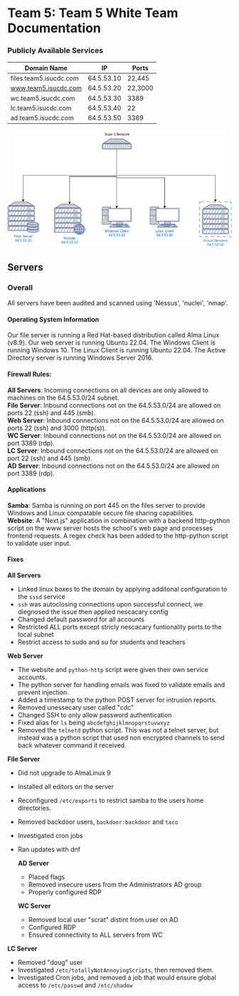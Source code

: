 # Team 5: Team 5 White Team Documentation

### Publicly Available Services

| Domain Name            | IP         | Ports       |
| ---------------------- | ---------- | ----------- |
| files.team5.isucdc.com | 64.5.53.10 | 22,445      |
| www.team5.isucdc.com   | 64.5.53.20 | 22,3000     |
| wc.team5.isucdc.com    | 64.5.53.30 | 3389        |
| lc.team5.isucdc.com    | 64.5.53.40 | 22          |
| ad.team5.isucdc.com    | 64.5.53.50 | 3389        |

![Diagram of the above table](img/NetworkDiagram.png)

## Servers
### Overall

All servers have been audited and scanned using 'Nessus', 'nuclei', 'nmap'.
#### Operating System Information

Our file server is running a Red Hat-based distribution called Alma Linux (v8.9).
Our web server is running Ubuntu 22.04.
The Windows Client is running Windows 10.
The Linux Client is running Ubuntu 22.04.
The Active Directory server is running Windows Server 2016.

#### Firewall Rules:
 
**All Servers**: Incoming connections on all devices are only allowed to machines on the 64.5.53.0/24 subnet.  
**File Server**: Inbound connections not on the 64.5.53.0/24 are allowed on ports 22 (ssh) and 445 (smb).  
**Web Server**: Inbound connections not on the 64.5.53.0/24 are allowed on ports 22 (ssh) and 3000 (http(s)).  
**WC Server**: Inbound connections not on the 64.5.53.0/24 are allowed on port 3389 (rdp).  
**LC Server**: Inbound connections not on the 64.5.53.0/24 are allowed on port 22 (ssh) and 445 (smb).  
**AD Server**: Inbound connections not on the 64.5.53.0/24 are allowed on port 3389 (rdp).  

#### Applications
**Samba**: Samba is running on port 445 on the files server to provide Windows and Linux compatable secure file sharing capabilities.  
**Website**: A "Next.js" application in combination with a backend http-python script on the www server hosts the school's web page and processes frontend requests. A regex check has been added to the http-python script to validate user input.

#### Fixes

**All Servers**

* Linked linux boxes to the domain by applying additonal configuration to the `sssd` service
* `ssh` was autoclosing connections upon successful connect, we diegnosed the issue then applied nescacary config
* Changed default password for all accounts
* Restricted ALL ports except stricly nescacary funtionality ports to the local subnet
* Restrict access to sudo and su for students and teachers


**Web Server** 

* The website and `python-http` script were given their own service accounts.
* The python server for handling emails was fixed to validate emails and prevent injection.
* Added a timestamp to the python POST server for intrusion reports.
* Removed unessecary user called "cdc"
* Changed SSH to only allow password authentication
* Fixed alias for `ls` being `abcdefghijklmnopqrstuvwxyz`
* Removed the `telnetd` python script. This was not a telnet server, but instead was a python script that used non encrypted channels to send back whatever command it received.

**File Server**

* Did not upgrade to AlmaLinux 9
* Installed all editors on the server
* Reconfigured `/etc/exports` to restrict samba to the users home directories.
* Removed backdoor users, `backdoor:backdoor` and `taco`
* Investigated cron jobs
* Ran updates with dnf

  **AD Server**
  
  * Placed flags
  * Removed insecure users from the Administrators AD group
  * Properly configured RDP
 
  **WC Server**

  * Removed local user "scrat" distint from user on AD
  * Configured RDP
  * Ensured connectivity to ALL servers from WC

 **LC Server**

 * Removed "doug" user
 * Investigated `/etc/totallyNotAnnoyingScripts`, then removed them.
 * Investigated Cron jobs, and removed a job that would ensure global access to `/etc/passwd` and `/etc/shadow`
